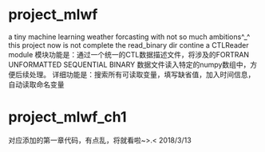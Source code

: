 # project_mlwf
a tiny machine learning weather forcasting with not so much ambitions^_^
this project now is not complete
the read_binary dir contine a CTLReader module 
模块功能是：通过一个统一的CTL数据描述文件，将涉及的FORTRAN UNFORMATTED SEQUENTIAL BINARY 数据文件读入特定的numpy数组中，方便后续处理。
详细功能是：搜索所有可读取变量，填写缺省值，加入时间信息，自动读取命名变量

# project_mlwf_ch1
对应添加的第一章代码，有点乱，将就看啦~>.<
2018/3/13
